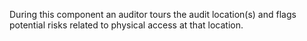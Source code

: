 During this component an auditor tours the audit location(s) and flags potential risks related to physical access at that location.
